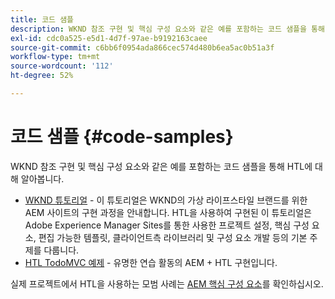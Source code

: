 ```yaml
---
title: 코드 샘플
description: WKND 참조 구현 및 핵심 구성 요소와 같은 예를 포함하는 코드 샘플을 통해 HTL에 대해 알아봅니다.
exl-id: cdc0a525-e5d1-4d7f-97ae-b9192163caee
source-git-commit: c6bb6f0954ada866cec574d480b6ea5ac0b51a3f
workflow-type: tm+mt
source-wordcount: '112'
ht-degree: 52%

---
```



# 코드 샘플 {#code-samples}

WKND 참조 구현 및 핵심 구성 요소와 같은 예를 포함하는 코드 샘플을 통해 HTL에 대해 알아봅니다.

* [WKND 튜토리얼](https://experienceleague.adobe.com/en/docs/experience-manager-learn/getting-started-wknd-tutorial-develop/overview) - 이 튜토리얼은 WKND의 가상 라이프스타일 브랜드를 위한 AEM 사이트의 구현 과정을 안내합니다. HTL을 사용하여 구현된 이 튜토리얼은 Adobe Experience Manager Sites를 통한 사용한 프로젝트 설정, 핵심 구성 요소, 편집 가능한 템플릿, 클라이언트측 라이브러리 및 구성 요소 개발 등의 기본 주제를 다룹니다.
* [HTL TodoMVC 예제](https://github.com/Adobe-Marketing-Cloud/aem-htl-sample-todomvc) - 유명한 연습 활동의 AEM + HTL 구현입니다.

실제 프로젝트에서 HTL을 사용하는 모범 사례는 [AEM 핵심 구성 요소](https://experienceleague.adobe.com/ko/docs/experience-manager-core-components/using/introduction)를 확인하십시오.
